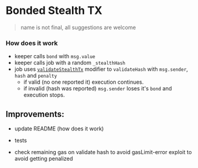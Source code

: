 # Bonded Stealth TX

> name is not final, all suggestions are welcome

### How does it work

- keeper calls `bond` with `msg.value`
- keeper calls job with a random `_stealthHash`
- job uses [`validateStealthTx`](https://github.com/lbertenasco/contract-utils/blob/main/contracts/utils/StealthTx.sol) modifier to `validateHash` with `msg.sender`, `hash` and `penalty`
  - if valid (no one reported it) execution continues.
  - if invalid (hash was reported) `msg.sender` loses it's `bond` and execution stops.

## Improvements:

- update README (how does it work)

- tests

- check remaining gas on validate hash to avoid gasLimit-error exploit to avoid getting penalized
